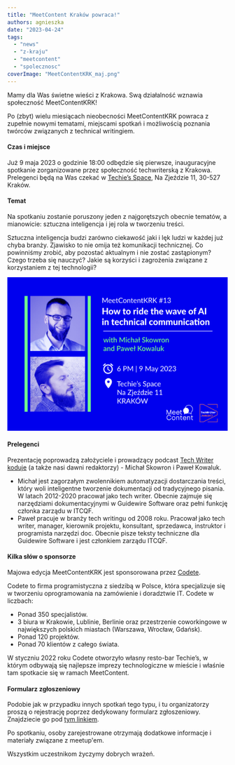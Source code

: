 ```yaml
---
title: "MeetContent Kraków powraca!"
authors: agnieszka
date: "2023-04-24"
tags:
  - "news"
  - "z-kraju"
  - "meetcontent"
  - "spolecznosc"
coverImage: "MeetContentKRK_maj.png"
---
```


Mamy dla Was świetne wieści z Krakowa. Swą działalność wznawia społeczność
MeetContentKRK!

<!--truncate-->

Po (zbyt) wielu miesiącach nieobecności MeetContentKRK powraca z zupełnie nowymi
tematami, miejscami spotkań i możliwością poznania twórców związanych z
technical writingiem.

#### **Czas i miejsce**

Już 9 maja 2023 o godzinie 18:00 odbędzie się pierwsze, inauguracyjne spotkanie
zorganizowane przez społeczność techwriterską z Krakowa. Prelegenci będą na Was
czekać w [Techie’s Space](https://www.facebook.com/techies.krakow/), Na Zjeździe
11, 30-527 Kraków.

#### **Temat**

Na spotkaniu zostanie poruszony jeden z najgorętszych obecnie tematów, a
mianowicie: sztuczna inteligencja i jej rola w tworzeniu treści.

Sztuczna inteligencja budzi zarówno ciekawość jaki i lęk ludzi w każdej już
chyba branży. Zjawisko to nie omija też komunikacji technicznej. Co powinniśmy
zrobić, aby pozostać aktualnym i nie zostać zastąpionym? Czego trzeba się
nauczyć? Jakie są korzyści i zagrożenia związane z korzystaniem z tej
technologii?

![](images/MeetContentKRKGrafika-e1682332531477.png)

#### **Prelegenci**

Prezentację poprowadzą założyciele i prowadzący podcast
[Tech Writer koduje](https://techwriterkoduje.pl/) (a także nasi dawni
redaktorzy) - Michał Skowron i Paweł Kowaluk.

- Michał jest zagorzałym zwolennikiem automatyzacji dostarczania treści, który
  woli inteligentne tworzenie dokumentacji od tradycyjnego pisania. W latach
  2012-2020 pracował jako tech writer. Obecnie zajmuje się narzędziami
  dokumentacyjnymi w Guidewire Software oraz pełni funkcję członka zarządu w
  ITCQF.
- Paweł pracuje w branży tech writingu od 2008 roku. Pracował jako tech writer,
  manager, kierownik projektu, konsultant, sprzedawca, instruktor i programista
  narzędzi doc. Obecnie pisze teksty techniczne dla Guidewire Software i jest
  członkiem zarządu ITCQF.

#### Kilka słów o sponsorze

Majowa edycja MeetContentKRK jest sponsorowana przez
[Codete](https://codete.com/).

Codete to firma programistyczna z siedzibą w Polsce, która specjalizuje się w
tworzeniu oprogramowania na zamówienie i doradztwie IT. Codete w liczbach:

- Ponad 350 specjalistów.
- 3 biura w Krakowie, Lublinie, Berlinie oraz przestrzenie coworkingowe w
  największych polskich miastach (Warszawa, Wrocław, Gdańsk).
- Ponad 120 projektów.
- Ponad 70 klientów z całego świata.

W styczniu 2022 roku Codete otworzyło własny resto-bar Techie’s, w którym
odbywają się najlepsze imprezy technologiczne w mieście i właśnie tam spotkacie
się w ramach MeetContent.

#### Formularz zgłoszeniowy

Podobie jak w przypadku innych spotkań tego typu, i tu organizatorzy proszą o
rejestrację poprzez dedykowany formularz zgłoszeniowy. Znajdziecie go pod
[tym linkiem](https://docs.google.com/forms/d/e/1FAIpQLSd0w-3Zb9weQspmrzWuuNPN__IdUFPjNZ6uXNjJYQ-rbouOig/viewform).

Po spotkaniu, osoby zarejestrowane otrzymają dodatkowe informacje i materiały
związane z meetup'em.

Wszystkim uczestnikom życzymy dobrych wrażeń.

